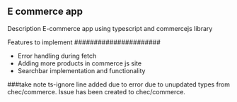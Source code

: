 ## E commerce app

Description
E-commerce app using typescript and commercejs library

Features to implement
######################

- Error handling during fetch
- Adding more products in commerce js site
- Searchbar implementation and functionality

###take note
ts-ignore line added due to error due to unupdated types from chec/commerce.
Issue has been created to chec/commerce.

